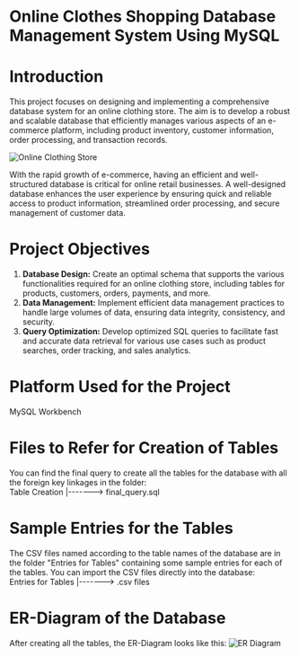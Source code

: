 # Online Clothes Shopping Database Management System Using MySQL

# Introduction
This project focuses on designing and implementing a comprehensive database system for an online clothing store. The aim is to develop a robust and scalable database that efficiently manages various aspects of an e-commerce platform, including product inventory, customer information, order processing, and transaction records.

![Online Clothing Store](https://github.com/ManojKudkyal/Online-clothes-shopping-database-system/assets/119351017/3f060ccd-edae-4322-b371-9f58aed3a6ce)

With the rapid growth of e-commerce, having an efficient and well-structured database is critical for online retail businesses. A well-designed database enhances the user experience by ensuring quick and reliable access to product information, streamlined order processing, and secure management of customer data.

# Project Objectives
1. **Database Design:** Create an optimal schema that supports the various functionalities required for an online clothing store, including tables for products, customers, orders, payments, and more.
2. **Data Management:** Implement efficient data management practices to handle large volumes of data, ensuring data integrity, consistency, and security.
3. **Query Optimization:** Develop optimized SQL queries to facilitate fast and accurate data retrieval for various use cases such as product searches, order tracking, and sales analytics.

# Platform Used for the Project
MySQL Workbench

# Files to Refer for Creation of Tables
You can find the final query to create all the tables for the database with all the foreign key linkages in the folder: <br>
Table Creation
|-------> final_query.sql

# Sample Entries for the Tables
The CSV files named according to the table names of the database are in the folder "Entries for Tables" containing some sample entries for each of the tables. You can import the CSV files directly into the database: <br>
Entries for Tables
|-------> .csv files

# ER-Diagram of the Database
After creating all the tables, the ER-Diagram looks like this:
![ER Diagram](https://github.com/ManojKudkyal/Online-clothes-shopping-database-system/assets/119351017/f0af8503-621e-4b2f-adae-a5e71f5236f6)
